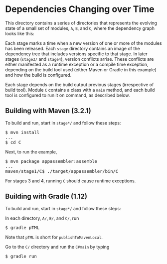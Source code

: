 # Dependencies Changing over Time

This directory contains a series of directories that represents the evolving
state of a small set of modules, `A`, `B`, and `C`, where the dependency graph
looks like this:

Each stage marks a time when a new version of one or more of the modules has 
been released. Each `stage` directory contains an image of the dependency tree
that includes versions specific to that stage. In later stages (`stage3/` and
`stage4`), version conflicts arrise. These conflicts are either manifested as a
runtime exception or a compile time exception, depending on the build tool used
(either Maven or Gradle in this example) and how the build is configured.

Each stage depends on the build output previous stages (irrespective of build 
tool). Module `C` contains a class with a `main` method, and each build tool is
configured to run it on command, as described below.

## Building with Maven (3.2.1)

To build and run, start in `stage*/` and follow these steps:

<pre>$ mvn install
...
$ cd C</pre>
Next, to run the example,

<pre>$ mvn package appassembler:assemble
...
maven/stage1/C$ ./target/appassembler/bin/C</pre>

For stages 3 and 4, running `C` should cause runtime exceptions.

## Building with Gradle (1.12)

To build and run, start in `stage*/` and follow these steps:

In each directory, `A/`, `B/`, and `C/`, run
<pre>$ gradle pTML</pre>
Note that `pTML` is short for `publishToMavenLocal`.

Go to the `C/` directory and run the `C#main` by typing
<pre>$ gradle run</pre>


